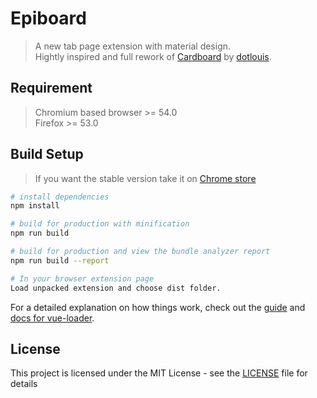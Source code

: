 # Epiboard

> A new tab page extension with material design.<br />
> Hightly inspired and full rework of [Cardboard](https://github.com/dotlouis/cardboard) by [dotlouis](https://github.com/dotlouis).

## Requirement

> Chromium based browser >= 54.0<br />
> Firefox >= 53.0

## Build Setup

> If you want the stable version take it on [Chrome store](https://chrome.google.com/webstore/detail/epiboard)

``` bash
# install dependencies
npm install

# build for production with minification
npm run build

# build for production and view the bundle analyzer report
npm run build --report

# In your browser extension page
Load unpacked extension and choose dist folder.
```

For a detailed explanation on how things work, check out the [guide](http://vuejs-templates.github.io/webpack/) and [docs for vue-loader](http://vuejs.github.io/vue-loader).

## License

This project is licensed under the MIT License - see the [LICENSE](LICENSE) file for details
